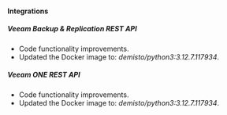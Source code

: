 #### Integrations
##### Veeam Backup & Replication REST API
- Code functionality improvements.
- Updated the Docker image to: *demisto/python3:3.12.7.117934*.

##### Veeam ONE REST API
- Code functionality improvements.
- Updated the Docker image to: *demisto/python3:3.12.7.117934*.